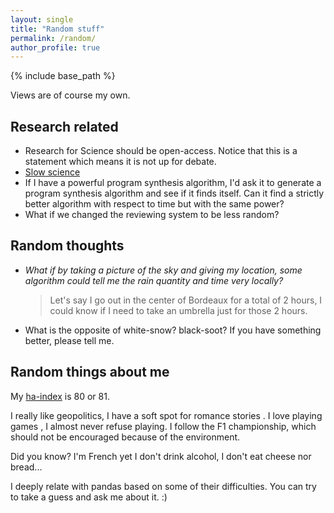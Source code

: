 ```yaml
---
layout: single
title: "Random stuff"
permalink: /random/
author_profile: true
---
```


{% include base_path %}

Views are of course my own.

## Research related

- Research for Science should be open-access. Notice that this is a statement which means it is not up for debate.
- [Slow science](http://slow-science.org/)
- If I have a powerful program synthesis algorithm, I'd ask it to generate a program synthesis algorithm and see if it finds itself. Can it find a strictly better algorithm with respect to time but with the same power?
- What if we changed the reviewing system to be less random?

## Random thoughts

- *What if by taking a picture of the sky and giving my location, some algorithm could tell me the rain quantity and time very locally?*

  > Let's say I go out in the center of Bordeaux for a total of 2 hours, I could know if I need to take an umbrella just for those 2 hours. 

- What is the opposite of white-snow? black-soot? If you have something better, please tell me.

## Random things about me

My [ha-index](https://www.irif.fr/~haberm/haindex.html) is 80 or 81.

I really like <i class="fas fa-globe" style="color:#3498db;"></i> geopolitics, I have a soft spot for romance stories <i class="fas fa-book"></i>.
I love playing games <i class="fas fa-dice"></i>, I almost never refuse playing.
I follow the F1 championship, which should not be encouraged because of the <i class="fas fa-leaf" style="color:#2ecc71;"></i> environment.

Did you know? I'm French yet I don't drink alcohol, I don't eat cheese nor bread...

I deeply relate with pandas based on some of their difficulties. You can try to take a guess and ask me about it. :)
